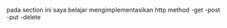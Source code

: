 pada section ini saya belajar mengimplementasikan http method 
    -get
    -post 
    -put 
    -delete